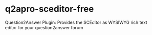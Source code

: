 # q2apro-sceditor-free
Question2Answer Plugin: Provides the SCEditor as WYSIWYG rich text editor for your question2answer forum
